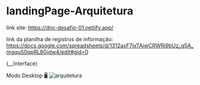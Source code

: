 # landingPage-Arquitetura

link site: https://dnc-desafio-01.netlify.app/

link da planilha de registros de informação: https://docs.google.com/spreadsheets/d/1312axF7lxTAjwCRWRj9bUz_g5A_mgquS0qpRL8Gjdw4/edit#gid=0

(__Interface)    

Modo Desktop 🖥
![arquitetura](https://github.com/ViniciusCoradini76/LandingPage-Arquitetura/assets/138939351/97cf5ce2-1917-4de7-9cda-a76e73046263)

